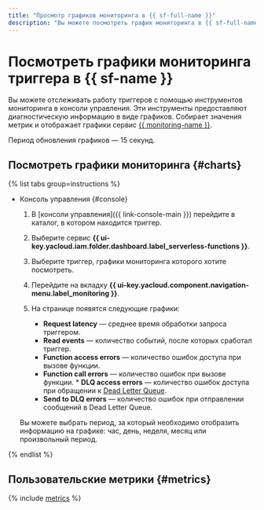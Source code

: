 ```yaml
---
title: "Просмотр графиков мониторинга в {{ sf-full-name }}"
description: "Вы можете посмотреть график мониторинга в {{ sf-full-name }} с помощью консоли управления, для этого выберите сервис {{ sf-name }}, нажмите на триггер, графики мониторинга которого вы хотите посмотреть."
---
```


# Посмотреть графики мониторинга триггера в {{ sf-name }}

Вы можете отслеживать работу триггеров с помощью инструментов мониторинга в консоли управления. Эти инструменты предоставляют диагностическую информацию в виде графиков. Собирает значения метрик и отображает графики сервис [{{ monitoring-name }}](../../../monitoring/).

Период обновления графиков — 15 секунд.

## Посмотреть графики мониторинга {#charts}

{% list tabs group=instructions %}

- Консоль управления {#console}

    1. В [консоли управления]({{ link-console-main }}) перейдите в каталог, в котором находится триггер.

    1. Выберите сервис **{{ ui-key.yacloud.iam.folder.dashboard.label_serverless-functions }}**.

    1. Выберите триггер, графики мониторинга которого хотите посмотреть.

    1. Перейдите на вкладку **{{ ui-key.yacloud.component.navigation-menu.label_monitoring }}**.

    1. На странице появятся следующие графики:

        * **Request latency** — среднее время обработки запроса триггером.
        * **Read events** — количество событий, после которых сработал триггер.
        * **Function access errors** — количество ошибок доступа при вызове функции.
        * **Function call errors** — количество ошибок при вызове функции.
                * **DLQ access errors** — количество ошибок доступа при обращении к [Dead Letter Queue](../../concepts/dlq.md).
        * **Send to DLQ errors** — количество ошибок при отправлении сообщений в Dead Letter Queue.

    Вы можете выбрать период, за который необходимо отобразить информацию на графике: час, день, неделя, месяц или произвольный период.

{% endlist %}

## Пользовательские метрики {#metrics}

{% include [metrics](../../../_includes/functions/metrics.md) %}
